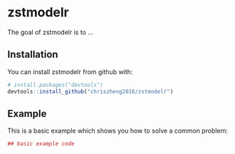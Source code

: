 
<!-- README.md is generated from README.Rmd. Please edit that file -->

# zstmodelr

The goal of zstmodelr is to …

## Installation

You can install zstmodelr from github with:

``` r
# install.packages("devtools")
devtools::install_github("chriszheng2016/zstmodelr")
```

## Example

This is a basic example which shows you how to solve a common problem:

``` r
## basic example code
```
